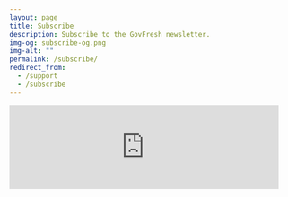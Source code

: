 ```yaml
---
layout: page
title: Subscribe
description: Subscribe to the GovFresh newsletter.
img-og: subscribe-og.png
img-alt: ""
permalink: /subscribe/
redirect_from:
  - /support
  - /subscribe
---
```


<iframe src="https://govfresh.substack.com/embed" width="480" height="150" style="border:none; background:none;" frameborder="0" scrolling="no"></iframe>